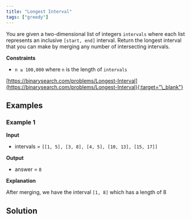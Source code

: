 ```yaml
---
title: "Longest Interval"
tags: ["greedy"]
---
```


You are given a two-dimensional list of integers `intervals` where each list represents an inclusive `[start, end]` interval. Return the longest interval that you can make by merging any number of intersecting intervals.

**Constraints**

- `n ≤ 100,000` where `n` is the length of `intervals`

[https://binarysearch.com/problems/Longest-Interval](https://binarysearch.com/problems/Longest-Interval){:target="\_blank"}

## Examples

### Example 1

**Input**

- intervals = `[[1, 5], [3, 8], [4, 5], [10, 13], [15, 17]]`

**Output**

- answer = `8`

**Explanation**

After merging, we have the interval `[1, 8]` which has a length of 8

## Solution

<script src="https://gist.github.com/yaeba/16da7be5123724fcf6eccc25581cef5a.js?file=Longest-Interval.py"></script>
